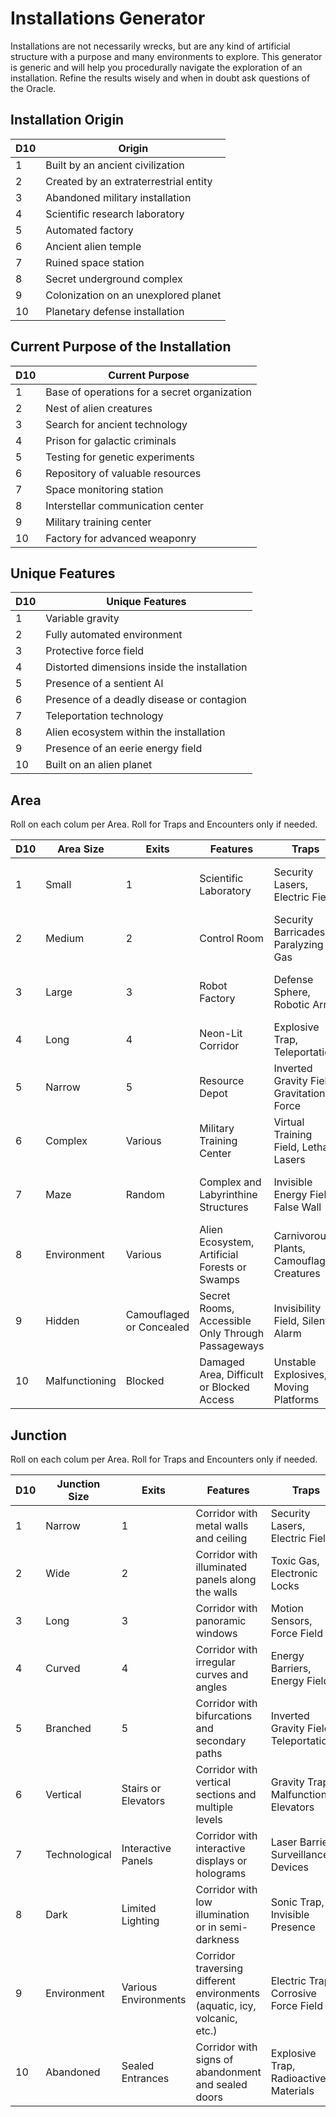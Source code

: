 # Installations Generator

Installations are not necessarily wrecks, but are any kind of artificial structure with a purpose and many environments to explore. This generator is generic and will help you procedurally navigate the exploration of an installation. Refine the results wisely and when in doubt ask questions of the Oracle.

## Installation Origin

| D10 | Origin                                |
| --- | ------------------------------------- |
| 1   | Built by an ancient civilization      |
| 2   | Created by an extraterrestrial entity |
| 3   | Abandoned military installation       |
| 4   | Scientific research laboratory        |
| 5   | Automated factory                     |
| 6   | Ancient alien temple                  |
| 7   | Ruined space station                  |
| 8   | Secret underground complex            |
| 9   | Colonization on an unexplored planet  |
| 10  | Planetary defense installation        |

## Current Purpose of the Installation

| D10 | Current Purpose                              |
| --- | -------------------------------------------- |
| 1   | Base of operations for a secret organization |
| 2   | Nest of alien creatures                      |
| 3   | Search for ancient technology                |
| 4   | Prison for galactic criminals                |
| 5   | Testing for genetic experiments              |
| 6   | Repository of valuable resources             |
| 7   | Space monitoring station                     |
| 8   | Interstellar communication center            |
| 9   | Military training center                     |
| 10  | Factory for advanced weaponry                |

## Unique Features

| D10 | Unique Features                              |
| --- | -------------------------------------------- |
| 1   | Variable gravity                             |
| 2   | Fully automated environment                  |
| 3   | Protective force field                       |
| 4   | Distorted dimensions inside the installation |
| 5   | Presence of a sentient AI                    |
| 6   | Presence of a deadly disease or contagion    |
| 7   | Teleportation technology                     |
| 8   | Alien ecosystem within the installation      |
| 9   | Presence of an eerie energy field            |
| 10  | Built on an alien planet                     |

## Area

Roll on each colum per Area. Roll for Traps and Encounters only if needed.

| D10 | Area Size      | Exits                    | Features                                          | Traps                                       | Encounters                                  |
| --- | -------------- | ------------------------ | ------------------------------------------------- | ------------------------------------------- | ------------------------------------------- |
| 1   | Small          | 1                        | Scientific Laboratory                             | Security Lasers, Electric Field             | Disused Androids, Genetic Experiments       |
| 2   | Medium         | 2                        | Control Room                                      | Security Barricades, Paralyzing Gas         | Defense Robots, Scientists                  |
| 3   | Large          | 3                        | Robot Factory                                     | Defense Sphere, Robotic Arms                | Worker Androids, Surveillance Robots        |
| 4   | Long           | 4                        | Neon-Lit Corridor                                 | Explosive Trap, Teleportation               | Tentacled Aliens, Smugglers                  |
| 5   | Narrow         | 5                        | Resource Depot                                    | Inverted Gravity Field, Gravitational Force | Cargo Androids, Security Robots             |
| 6   | Complex        | Various                  | Military Training Center                          | Virtual Training Field, Lethal Lasers       | Elite Soldiers, Officers                    |
| 7   | Maze           | Random                   | Complex and Labyrinthine Structures               | Invisible Energy Field, False Wall          | Mutant Creatures, Space Explorers                 |
| 8   | Environment    | Various                  | Alien Ecosystem, Artificial Forests or Swamps     | Carnivorous Plants, Camouflaged Creatures   | Space Explorers, Hunters                    |
| 9   | Hidden         | Camouflaged or Concealed | Secret Rooms, Accessible Only Through Passageways | Invisibility Field, Silent Alarm            | Mercenary, Thieves                      |
| 10  | Malfunctioning | Blocked                  | Damaged Area, Difficult or Blocked Access         | Unstable Explosives, Moving Platforms       | Mechanical Creatures, Malfunctioning Robots |

## Junction

Roll on each colum per Area. Roll for Traps and Encounters only if needed.

| D10 | Junction Size | Exits                | Features                                                                  | Traps                                  | Encounters                                   |
| --- | ------------- | -------------------- | ------------------------------------------------------------------------- | -------------------------------------- | -------------------------------------------- |
| 1   | Narrow        | 1                    | Corridor with metal walls and ceiling                                     | Security Lasers, Electric Field        | Surveillance Robots, Security Systems        |
| 2   | Wide          | 2                    | Corridor with illuminated panels along the walls                          | Toxic Gas, Electronic Locks            | Maintenance Androids, Technicians            |
| 3   | Long          | 3                    | Corridor with panoramic windows                                           | Motion Sensors, Force Field            | Space Explorers, Secret Agents               |
| 4   | Curved        | 4                    | Corridor with irregular curves and angles                                 | Energy Barriers, Energy Field          | Tentacled Aliens, Predators                   |
| 5   | Branched      | 5                    | Corridor with bifurcations and secondary paths                            | Inverted Gravity Field, Teleportation  | Smugglers, Mercenaries                       |
| 6   | Vertical      | Stairs or Elevators  | Corridor with vertical sections and multiple levels                       | Gravity Trap, Malfunctioning Elevators | Space Abyss Explorers, Flying Aliens         |
| 7   | Technological | Interactive Panels   | Corridor with interactive displays or holograms                           | Laser Barriers, Surveillance Devices   | Scientists, Technicians                      |
| 8   | Dark          | Limited Lighting     | Corridor with low illumination or in semi-darkness                        | Sonic Trap, Invisible Presence         | Nocturnal Creatures, Shadows                 |
| 9   | Environment   | Various Environments | Corridor traversing different environments (aquatic, icy, volcanic, etc.) | Electric Trap, Corrosive Force Field   | Interdimensional Explorers, Elemental Beings |
| 10  | Abandoned     | Sealed Entrances     | Corridor with signs of abandonment and sealed doors                       | Explosive Trap, Radioactive Materials  | Malfunctioning Androids, Mutant Creatures    |


